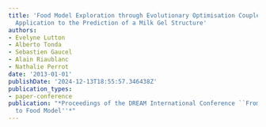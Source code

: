 ```yaml
---
title: 'Food Model Exploration through Evolutionary Optimisation Coupled with Visualisation:
  Application to the Prediction of a Milk Gel Structure'
authors:
- Evelyne Lutton
- Alberto Tonda
- Sebastien Gaucel
- Alain Riaublanc
- Nathalie Perrot
date: '2013-01-01'
publishDate: '2024-12-13T18:55:57.346438Z'
publication_types:
- paper-conference
publication: "*Proceedings of the DREAM International Conference ``From Model Foods
  to Food Model''*"
---
```

